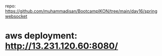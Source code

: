 repo: https://github.com/muhammadisan/BootcampIKON/tree/main/day16/springwebsocket
# aws deployment: http://13.231.120.60:8080/